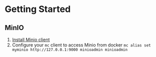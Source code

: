 # Getting Started

## MinIO

1. [Install Minio client](https://min.io/docs/minio/linux/reference/minio-mc.html#install-mc)
2. Configure your `mc` client to access Minio from docker 
   `mc alias set myminio http://127.0.0.1:9000 minioadmin minioadmin`

